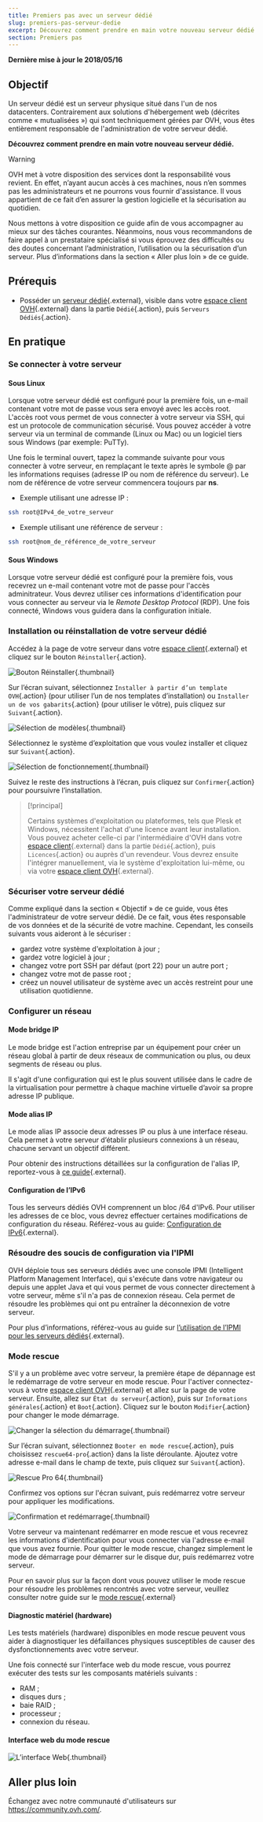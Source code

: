 ```yaml
---
title: Premiers pas avec un serveur dédié
slug: premiers-pas-serveur-dedie
excerpt: Découvrez comment prendre en main votre nouveau serveur dédié
section: Premiers pas
---
```


**Dernière mise à jour le 2018/05/16**

## Objectif

Un serveur dédié est un serveur physique situé dans l'un de nos datacenters. Contrairement aux solutions d'hébergement web (décrites comme « mutualisées ») qui sont techniquement gérées par OVH, vous êtes entièrement responsable de l'administration de votre serveur dédié.

**Découvrez comment prendre en main votre nouveau serveur dédié.**

> [!warning]
>
> OVH met à votre disposition des services dont la responsabilité vous revient. En effet, n’ayant aucun accès à ces machines, nous n’en sommes pas les administrateurs et ne pourrons vous fournir d'assistance. Il vous appartient de ce fait d’en assurer la gestion logicielle et la sécurisation au quotidien.
> 
> Nous mettons à votre disposition ce guide afin de vous accompagner au mieux sur des tâches courantes. Néanmoins, nous vous recommandons de faire appel à un prestataire spécialisé si vous éprouvez des difficultés ou des doutes concernant l’administration, l’utilisation ou la sécurisation d’un serveur. Plus d’informations dans la section « Aller plus loin » de ce guide.
>


## Prérequis

* Posséder un [serveur dédié](https://www.ovh.com/ca/fr/serveurs-dedies/){.external}, visible dans votre [espace client OVH](https://ca.ovh.com/auth/?action=gotomanager){.external} dans la partie `Dédié`{.action}, puis `Serveurs Dédiés`{.action}.


## En pratique

### Se connecter à votre serveur

#### Sous Linux

Lorsque votre serveur dédié est configuré pour la première fois, un e-mail contenant votre mot de passe vous sera envoyé avec les accès root. L'accès root vous permet de vous connecter à votre serveur via SSH, qui est un protocole de communication sécurisé. Vous pouvez accéder à votre serveur via un terminal de commande (Linux ou Mac) ou un logiciel tiers sous Windows (par exemple: PuTTy).

Une fois le terminal ouvert, tapez la commande suivante pour vous connecter à votre serveur, en remplaçant le texte après le symbole @ par les informations requises (adresse IP ou nom de référence du serveur). Le nom de référence de votre serveur commencera toujours par **ns**.

- Exemple utilisant une adresse IP :

```sh
ssh root@IPv4_de_votre_serveur
```

- Exemple utilisant une référence de serveur :

```sh
ssh root@nom_de_référence_de_votre_serveur
```

#### Sous Windows

Lorsque votre serveur dédié est configuré pour la première fois, vous recevrez un e-mail contenant votre mot de passe pour l'accès adminitrateur. Vous devrez utiliser ces informations d'identification pour vous connecter au serveur via le *Remote Desktop Protocol* (RDP). Une fois connecté, Windows vous guidera dans la configuration initiale.

### Installation ou réinstallation de votre serveur dédié

Accédez à la page de votre serveur dans votre [espace client](https://ca.ovh.com/auth/?action=gotomanager){.external} et cliquez sur le bouton `Réinstaller`{.action}.

![Bouton Réinstaller](images/reinstalling-your-server-01-edited.png){.thumbnail}

Sur l’écran suivant, sélectionnez `Installer à partir d’un template OVH`{.action} (pour utiliser l’un de nos templates d’installation) ou `Installer un de vos gabarits`{.action} (pour utiliser le vôtre), puis cliquez sur `Suivant`{.action}.

![Sélection de modèles](images/reinstalling-your-server-02.PNG){.thumbnail}

Sélectionnez le système d’exploitation que vous voulez installer et cliquez sur `Suivant`{.action}.

![Sélection de fonctionnement](images/reinstalling-your-server-03.PNG){.thumbnail}

Suivez le reste des instructions à l’écran, puis cliquez sur `Confirmer`{.action} pour poursuivre l’installation.


> [!principal]
>
> Certains systèmes d'exploitation ou plateformes, tels que Plesk et Windows, nécessitent l'achat d'une licence avant leur installation. Vous pouvez acheter celle-ci par l'intermédiaire d'OVH dans votre [espace client](https://ca.ovh.com/auth/?action=gotomanager){.external} dans la partie `Dédié`{.action}, puis `Licences`{.action} ou auprès d'un revendeur. Vous devrez ensuite l'intégrer manuellement, via le système d'exploitation lui-même, ou via votre [espace client OVH](https://ca.ovh.com/auth/?action=gotomanager){.external}. 
> 


### Sécuriser votre serveur dédié

Comme expliqué dans la section « Objectif » de ce guide, vous êtes l'administrateur de votre serveur dédié. De ce fait, vous êtes responsable de vos données et de la sécurité de votre machine. Cependant, les conseils suivants vous aideront à le sécuriser :

* gardez votre système d'exploitation à jour ;
* gardez votre logiciel à jour ;
* changez votre port SSH par défaut (port 22) pour un autre port ;
* changez votre mot de passe root ;
* créez un nouvel utilisateur de système avec un accès restreint pour une utilisation quotidienne.


### Configurer un réseau

#### Mode bridge IP

Le mode bridge est l'action entreprise par un équipement pour créer un réseau global à partir de deux réseaux de communication ou plus, ou deux segments de réseau ou plus.

Il s'agit d'une configuration qui est le plus souvent utilisée dans le cadre de la virtualisation pour permettre à chaque machine virtuelle d’avoir sa propre adresse IP publique.


#### Mode alias IP

Le mode alias IP associe deux adresses IP ou plus à une interface réseau. Cela permet à votre serveur d’établir plusieurs connexions à un réseau, chacune servant un objectif différent.

Pour obtenir des instructions détaillées sur la configuration de l'alias IP, reportez-vous à [ce guide](https://docs.ovh.com/ca/fr/dedicated/network-ipaliasing/){.external}.

#### Configuration de l’IPv6

Tous les serveurs dédiés OVH comprennent un bloc /64 d'IPv6. Pour utiliser les adresses de ce bloc, vous devrez effectuer certaines modifications de configuration du réseau. Référez-vous au guide: [Configuration de IPv6](https://docs.ovh.com/fr/dedicated/network-ipv6/){.external}.


### Résoudre des soucis de configuration via l'IPMI

OVH déploie tous ses serveurs dédiés avec une console IPMI (Intelligent Platform Management Interface), qui s'exécute dans votre navigateur ou depuis une applet Java et qui vous permet de vous connecter directement à votre serveur, même s'il n'a pas de connexion réseau. Cela permet de résoudre les problèmes qui ont pu entraîner la déconnexion de votre serveur.

Pour plus d’informations, référez-vous au guide sur [l’utilisation de l’IPMI pour les serveurs dédiés](https://docs.ovh.com/ca/fr/dedicated/utiliser-ipmi-serveurs-dedies/){.external}.


### Mode rescue

S'il y a un problème avec votre serveur, la première étape de dépannage est le redémarrage de votre serveur en mode rescue. Pour l'activer connectez-vous à votre [espace client OVH](https://ca.ovh.com/auth/?action=gotomanager){.external} et allez sur la page de votre serveur. Ensuite, allez sur `État du serveur`{.action}, puis sur `Informations générales`{.action} et `Boot`{.action}. Cliquez sur le bouton `Modifier`{.action} pour changer le mode démarrage.

![Changer la sélection du démarrage](images/rescue-mode-01-edited.png){.thumbnail}

Sur l’écran suivant, sélectionnez `Booter en mode rescue`{.action}, puis choisissez `rescue64-pro`{.action} dans la liste déroulante. Ajoutez votre adresse e-mail dans le champ de texte, puis cliquez sur `Suivant`{.action}.

![Rescue Pro 64](images/rescue-mode-03-edited.png){.thumbnail}

Confirmez vos options sur l'écran suivant, puis redémarrez votre serveur pour appliquer les modifications.

![Confirmation et redémarrage](images/rescue-mode-02-edited.png){.thumbnail}

Votre serveur va maintenant redémarrer en mode rescue et vous recevrez les informations d'identification pour vous connecter via l'adresse e-mail que vous avez fournie. Pour quitter le mode rescue, changez simplement le mode de démarrage pour démarrer sur le disque dur, puis redémarrez votre serveur.

Pour en savoir plus sur la façon dont vous pouvez utiliser le mode rescue pour résoudre les problèmes rencontrés avec votre serveur, veuillez consulter notre guide sur le [mode rescue](https://docs.ovh.com/ca/fr/dedicated/ovh-rescue/){.external}


#### Diagnostic matériel (hardware)

Les tests matériels (hardware) disponibles en mode rescue peuvent vous aider à diagnostiquer les défaillances physiques susceptibles de causer des dysfonctionnements avec votre serveur.

Une fois connecté sur l'interface web du mode rescue, vous pourrez exécuter des tests sur les composants matériels suivants :

* RAM ;
* disques durs ;
* baie RAID ;
* processeur ;
* connexion du réseau.

#### Interface web du mode rescue

![L’interface Web](images/rescue-mode-04-edited.png){.thumbnail}

## Aller plus loin

Échangez avec notre communauté d'utilisateurs sur <https://community.ovh.com/>.